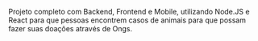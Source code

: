 Projeto completo com Backend, Frontend e Mobile, utilizando Node.JS e React para que pessoas encontrem casos de animais para que possam fazer suas doações através de Ongs.
